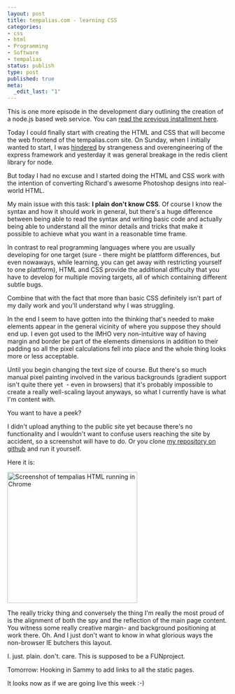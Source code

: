 ```yaml
---
layout: post
title: tempalias.com - learning CSS
categories:
- css
- html
- Programming
- Software
- tempalias
status: publish
type: post
published: true
meta:
  _edit_last: "1"
---
```

This is one more episode in the development diary outlining the creation of a node.js based web service. You can <a href="/2010/04/tempalias-com-sysadmin-work/">read the previous installment here</a>.

Today I could finally start with creating the HTML and CSS that will become the web frontend of the tempalias.com site. On Sunday, when I initially wanted to start, I was <a href="/2010/04/tempalias-com-rewrites/">hindered</a> by strangeness and overengineering of the express framework and yesterday it was general breakage in the redis client library for node.

But today I had no excuse and I started doing the HTML and CSS work with the intention of converting Richard's awesome Photoshop designs into real-world HTML.

My main issue with this task: <strong>I plain don't know CSS</strong>. Of course I know the syntax and how it should work in general, but there's a huge difference between being able to read the syntax and writing basic code and actually being able to understand all the minor details and tricks that make it possible to achieve what you want in a reasonable time frame.

In contrast to real programming languages where you are usually developing for one target (sure - there might be plattform differences, but even nowaways, while learning, you can get away with restricting yourself to one plattform), HTML and CSS provide the additional difficulty that you have to develop for multiple moving targets, all of which containing different subtle bugs.

Combine that with the fact that more than basic CSS definitely isn't part of my daily work and you'll understand why I was struggling.

In the end I seem to have gotten into the thinking that's needed to make elements appear in the general vicinity of where you suppose they should end up. I even got used to the IMHO very non-intuitive way of having margin and border be part of the elements dimensions in addition to their padding so all the pixel calculations fell into place and the whole thing looks more or less acceptable.

Until you begin changing the text size of course. But there's so much manual pixel painting involved in the various backgrounds (gradient support isn't quite there yet  - even in browsers) that it's probably impossible to create a really well-scaling layout anyways, so what I currently have is what I'm content with.

You want to have a peek?

I didn't upload anything to the public site yet because there's no functionality and I wouldn't want to confuse users reaching the site by accident, so a screenshot will have to do. Or you clone <a href="http://github.com/pilif/tempalias">my repository on github</a> and run it yourself.

Here it is:

<a href="http://www.gnegg.ch/wp-content/uploads/2010/04/Screen-shot-2010-04-21-at-00.25.40.png"><img class="aligncenter size-medium wp-image-700" title="tempalias HTML running in Chrome" src="http://www.gnegg.ch/wp-content/uploads/2010/04/Screen-shot-2010-04-21-at-00.25.40-297x300.png" alt="Screenshot of tempalias HTML running in Chrome" width="297" height="300" /></a>

The really tricky thing and conversely the thing I'm really the most proud of is the alignment of both the spy and the reflection of the main page content. You witness some really creative margin- and background positioning at work there. Oh. And I just don't want to know in what glorious ways the non-browser IE butchers this layout.

I. just. plain. don't. care. This is supposed to be a FUNproject.

Tomorrow: Hooking in Sammy to add links to all the static pages.

It looks now as if we are going live this week :-)
